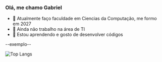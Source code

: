 ### Olá, me chamo Gabriel 

- 👀 Atualmente faço faculdade em Ciencias da Computação, me formo em 2027
- 🌱 Ainda não trabalho na área de TI
- 💞️ Estou aprendendo e gosto de desenvolver códigos

--exemplo--

![Top Langs](https://github-readme-stats.vercel.app/api/top-langs/?username=GabrielRoOl&layout=compact)
